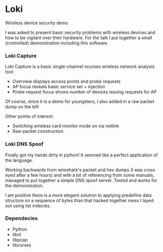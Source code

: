 # Loki

Wireless device security demo

I was asked to present basic security problems with wireless devices and how to be vigilant over their hardware. For the talk I put together a small (controlled) demonstration including this software.

### Loki Capture

Loki Capture is a basic single-channel ncurses wireless network analysis tool:

- Overview displays access points and probe requests
- AP focus reveals basic service set + injection
- Probe request focus shows number of devices issuing requests for AP

Of course, since it is a demo for youngsters, I also added in a raw packet dump on the left

Other points of interest:

- Switching wireless card monitor mode on via netlink
- Raw packet construction

### Loki DNS Spoof

Finally got my hands dirty in python! It seemed like a perfect application of the language.

Working backwards from wireshark's packet and hex dumps (I was cross eyed after a few hours) and with a bit of referencing from some manuals, managed to put together a simple DNS spoof server. Tested and works for the demonstration.

I am positive there is a more elegent solution to applying predefine data structure on a sequence of bytes than that hacked together mess I layed out using list indecies.

### Dependecies

- Python
- libnl
- libpcap
- libcurses
